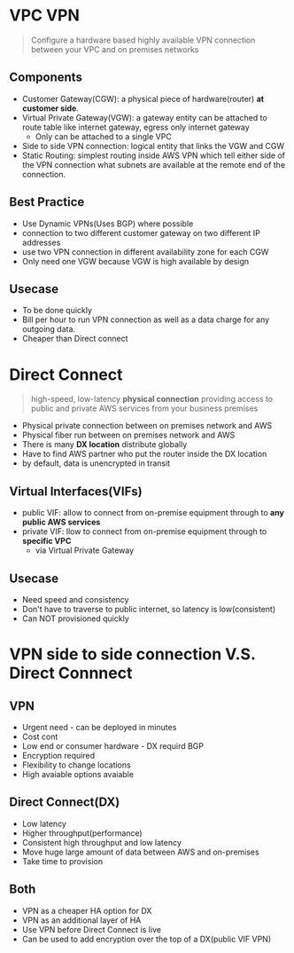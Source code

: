 # VPC VPN
> Configure a hardware based highly available VPN connection between your VPC and on premises networks

## Components
* Customer Gateway(CGW): a physical piece of hardware(router) **at customer side**.
* Virtual Private Gateway(VGW): a gateway entity can be attached to route table like internet gateway, egress only internet gateway
  * Only can be attached to a single VPC
* Side to side VPN connection: logical entity that links the VGW and CGW
* Static Routing: simplest routing inside AWS VPN which tell either side of the VPN connection what subnets are available at the remote end of the connection.

## Best Practice
* Use Dynamic VPNs(Uses BGP) where possible
* connection to two different customer gateway on two different IP addresses
* use two VPN connection in different availability zone for each CGW
* Only need one VGW because VGW is high available by design

## Usecase
* To be done quickly
* Bill per hour to run VPN connection as well as a data charge for any outgoing data.
* Cheaper than Direct connect

# Direct Connect
> high-speed, low-latency **physical connection** providing access to public and private AWS services from your business premises

* Physical private connection between on premises network and AWS
* Physical fiber run between on premises network and AWS
* There is many **DX location** distribute globally
* Have to find AWS partner who put the router inside the DX location
* by default, data is unencrypted in transit

## Virtual Interfaces(VIFs)
* public VIF: allow to connect from on-premise equipment through to **any public AWS services**
* private VIF: llow to connect from on-premise equipment through to **specific VPC**
  * via Virtual Private Gateway

## Usecase
* Need speed and consistency
* Don't have to traverse to public internet, so latency is low(consistent)
* Can NOT provisioned quickly

# VPN side to side connection V.S. Direct Connnect
## VPN
* Urgent need - can be deployed in minutes
* Cost cont
* Low end or consumer hardware - DX requird BGP
* Encryption required
* Flexibility to change locations
* High avaiable options avaiable


## Direct Connect(DX)
* Low latency
* Higher throughput(performance)
* Consistent high throughput and low latency
* Move huge large amount of data between AWS and on-premises
* Take time to provision

## Both
* VPN as a cheaper HA option for DX
* VPN as an additional layer of HA
* Use VPN before Direct Connect is live
* Can be used to add encryption over the top of a DX(public VIF VPN)